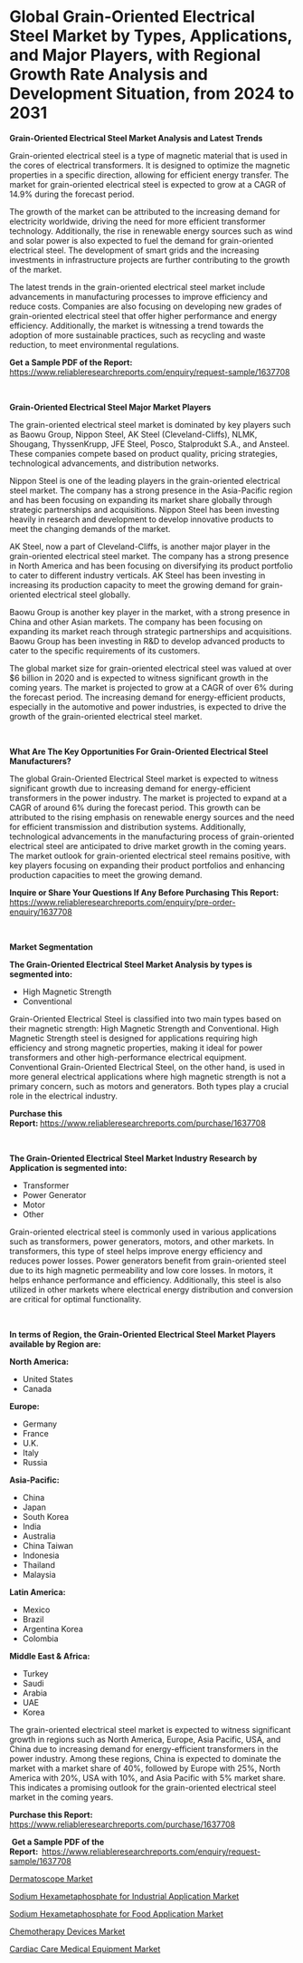 <p><h1>Global Grain-Oriented Electrical Steel Market by Types, Applications, and Major Players, with Regional Growth Rate Analysis and Development Situation, from 2024 to 2031</h1></p><p><strong>Grain-Oriented Electrical Steel Market Analysis and Latest Trends</strong></p>
<p><p>Grain-oriented electrical steel is a type of magnetic material that is used in the cores of electrical transformers. It is designed to optimize the magnetic properties in a specific direction, allowing for efficient energy transfer. The market for grain-oriented electrical steel is expected to grow at a CAGR of 14.9% during the forecast period.</p><p>The growth of the market can be attributed to the increasing demand for electricity worldwide, driving the need for more efficient transformer technology. Additionally, the rise in renewable energy sources such as wind and solar power is also expected to fuel the demand for grain-oriented electrical steel. The development of smart grids and the increasing investments in infrastructure projects are further contributing to the growth of the market.</p><p>The latest trends in the grain-oriented electrical steel market include advancements in manufacturing processes to improve efficiency and reduce costs. Companies are also focusing on developing new grades of grain-oriented electrical steel that offer higher performance and energy efficiency. Additionally, the market is witnessing a trend towards the adoption of more sustainable practices, such as recycling and waste reduction, to meet environmental regulations.</p></p>
<p><strong>Get a Sample PDF of the Report:&nbsp;</strong> <a href="https://www.reliableresearchreports.com/enquiry/request-sample/1637708">https://www.reliableresearchreports.com/enquiry/request-sample/1637708</a></p>
<p>&nbsp;</p>
<p><strong>Grain-Oriented Electrical Steel Major Market Players</strong></p>
<p><p>The grain-oriented electrical steel market is dominated by key players such as Baowu Group, Nippon Steel, AK Steel (Cleveland-Cliffs), NLMK, Shougang, ThyssenKrupp, JFE Steel, Posco, Stalprodukt S.A., and Ansteel. These companies compete based on product quality, pricing strategies, technological advancements, and distribution networks.</p><p>Nippon Steel is one of the leading players in the grain-oriented electrical steel market. The company has a strong presence in the Asia-Pacific region and has been focusing on expanding its market share globally through strategic partnerships and acquisitions. Nippon Steel has been investing heavily in research and development to develop innovative products to meet the changing demands of the market.</p><p>AK Steel, now a part of Cleveland-Cliffs, is another major player in the grain-oriented electrical steel market. The company has a strong presence in North America and has been focusing on diversifying its product portfolio to cater to different industry verticals. AK Steel has been investing in increasing its production capacity to meet the growing demand for grain-oriented electrical steel globally.</p><p>Baowu Group is another key player in the market, with a strong presence in China and other Asian markets. The company has been focusing on expanding its market reach through strategic partnerships and acquisitions. Baowu Group has been investing in R&D to develop advanced products to cater to the specific requirements of its customers.</p><p>The global market size for grain-oriented electrical steel was valued at over $6 billion in 2020 and is expected to witness significant growth in the coming years. The market is projected to grow at a CAGR of over 6% during the forecast period. The increasing demand for energy-efficient products, especially in the automotive and power industries, is expected to drive the growth of the grain-oriented electrical steel market.</p></p>
<p>&nbsp;</p>
<p><strong>What Are The Key Opportunities For Grain-Oriented Electrical Steel Manufacturers?</strong></p>
<p><p>The global Grain-Oriented Electrical Steel market is expected to witness significant growth due to increasing demand for energy-efficient transformers in the power industry. The market is projected to expand at a CAGR of around 6% during the forecast period. This growth can be attributed to the rising emphasis on renewable energy sources and the need for efficient transmission and distribution systems. Additionally, technological advancements in the manufacturing process of grain-oriented electrical steel are anticipated to drive market growth in the coming years. The market outlook for grain-oriented electrical steel remains positive, with key players focusing on expanding their product portfolios and enhancing production capacities to meet the growing demand.</p></p>
<p><strong>Inquire or Share Your Questions If Any Before Purchasing This Report:</strong> <a href="https://www.reliableresearchreports.com/enquiry/pre-order-enquiry/1637708">https://www.reliableresearchreports.com/enquiry/pre-order-enquiry/1637708</a></p>
<p>&nbsp;</p>
<p><strong>Market Segmentation</strong></p>
<p><strong>The Grain-Oriented Electrical Steel Market Analysis by types is segmented into:</strong></p>
<p><ul><li>High Magnetic Strength</li><li>Conventional</li></ul></p>
<p><p>Grain-Oriented Electrical Steel is classified into two main types based on their magnetic strength: High Magnetic Strength and Conventional. High Magnetic Strength steel is designed for applications requiring high efficiency and strong magnetic properties, making it ideal for power transformers and other high-performance electrical equipment. Conventional Grain-Oriented Electrical Steel, on the other hand, is used in more general electrical applications where high magnetic strength is not a primary concern, such as motors and generators. Both types play a crucial role in the electrical industry.</p></p>
<p><strong>Purchase this Report:&nbsp;</strong><a href="https://www.reliableresearchreports.com/purchase/1637708">https://www.reliableresearchreports.com/purchase/1637708</a></p>
<p>&nbsp;</p>
<p><strong>The Grain-Oriented Electrical Steel Market Industry Research by Application is segmented into:</strong></p>
<p><ul><li>Transformer</li><li>Power Generator</li><li>Motor</li><li>Other</li></ul></p>
<p><p>Grain-oriented electrical steel is commonly used in various applications such as transformers, power generators, motors, and other markets. In transformers, this type of steel helps improve energy efficiency and reduces power losses. Power generators benefit from grain-oriented steel due to its high magnetic permeability and low core losses. In motors, it helps enhance performance and efficiency. Additionally, this steel is also utilized in other markets where electrical energy distribution and conversion are critical for optimal functionality.</p></p>
<p>&nbsp;</p>
<p><strong>In terms of Region, the Grain-Oriented Electrical Steel Market Players available by Region are:</strong></p>
<p>
    <p> <strong> North America: </strong>
        <ul>
            <li>United States</li>
            <li>Canada</li>
        </ul>
        </p> 
    <p> <strong> Europe: </strong>
        <ul>
            <li>Germany</li>
            <li>France</li>
            <li>U.K.</li>
            <li>Italy</li>
            <li>Russia</li>
        </ul>
        </p> 
    <p> <strong> Asia-Pacific: </strong>
        <ul>
            <li>China</li>
            <li>Japan</li>
            <li>South Korea</li>
            <li>India</li>
            <li>Australia</li>
            <li>China Taiwan</li>
            <li>Indonesia</li>
            <li>Thailand</li>
            <li>Malaysia</li>
        </ul>
        </p> 
    <p> <strong> Latin America: </strong>
        <ul>
            <li>Mexico</li>
            <li>Brazil</li>
            <li>Argentina Korea</li>
            <li>Colombia</li>
        </ul>
        </p> 
    <p> <strong> Middle East & Africa: </strong>
        <ul>
            <li>Turkey</li>
            <li>Saudi</li>
            <li>Arabia</li>
            <li>UAE</li>
            <li>Korea</li>
        </ul>
    </p>
    </p>
<p><p>The grain-oriented electrical steel market is expected to witness significant growth in regions such as North America, Europe, Asia Pacific, USA, and China due to increasing demand for energy-efficient transformers in the power industry. Among these regions, China is expected to dominate the market with a market share of 40%, followed by Europe with 25%, North America with 20%, USA with 10%, and Asia Pacific with 5% market share. This indicates a promising outlook for the grain-oriented electrical steel market in the coming years.</p></p>
<p><strong>Purchase this Report: </strong><a href="https://www.reliableresearchreports.com/purchase/1637708">https://www.reliableresearchreports.com/purchase/1637708</a></p>
<p>&nbsp;<strong>Get a Sample PDF of the Report:&nbsp;&nbsp;</strong><a href="https://www.reliableresearchreports.com/enquiry/request-sample/1637708">https://www.reliableresearchreports.com/enquiry/request-sample/1637708</a></p>
<p><strong></strong></p>
<p><p><a href="https://medium.com/@mekhirenner/dermatoscope-market-report-reveals-the-latest-trends-and-growth-opportunities-of-this-market-b733de552720">Dermatoscope Market</a></p><p><a href="https://github.com/nancykennedykellievqfqt2/Market-Research-Report-List-1/blob/main/sodium-hexametaphosphate-for-industrial-application-market.md">Sodium Hexametaphosphate for Industrial Application Market</a></p><p><a href="https://github.com/NorbertYates/Market-Research-Report-List-3/blob/main/sodium-hexametaphosphate-for-food-application-market.md">Sodium Hexametaphosphate for Food Application Market</a></p><p><a href="https://medium.com/@mekhirenner/chemotherapy-devices-nbsp-market-focuses-on-market-share-size-and-projected-forecast-till-2031-b455365bfd3f">Chemotherapy Devices Market</a></p><p><a href="https://medium.com/@mekhirenner/cardiac-care-medical-equipment-market-size-reveals-the-best-marketing-channels-in-global-industry-1ce5e16bb529">Cardiac Care Medical Equipment Market</a></p></p>